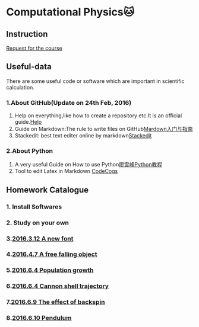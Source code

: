 # Computational Physics:cat:
## Instruction
[Request for the course](https://github.com/caihao/computational_physics_whu/blob/master/README.md)  

## Useful-data
There are some useful code or software which are important in scientific calculation.
### 1.About GitHub(Update on 24th Feb, 2016)
1. Help on everything,like how to create a repository etc.It is an official guide.[Help](https://help.github.com/)
2. Guide on Markdown:The rule to write files on GitHub[Mardown入门与指南](http://sspai.com/25137)
3. Stackedit: best text editer online by markdown[Stackedit](https://stackedit.io/)

### 2.About Python
1) A very useful Guide on How to use Python[廖雪峰Python教程](http://www.liaoxuefeng.com/wiki/001374738125095c955c1e6d8bb493182103fac9270762a000/)
2) Tool to edit Latex in Markdown [CodeCogs](http://latex.codecogs.com/)
## Homework Catalogue
### 1. Install Softwares
### 2. Study on your own
### 3.[2016.3.12 A new font](https://github.com/Nucleus2014/computationalphysics_N2014301020131/blob/master/2016.3.12%20A%20new%20font.md)
### 4.[2016.4.7 A free falling object](https://github.com/Nucleus2014/computationalphysics_N2014301020131/blob/master/2016.3.30%20Chart1.md)
### 5.[2016.6.4 Population growth](https://github.com/Nucleus2014/computationalphysics_N2014301020131/blob/master/2016.6.4%20Population%20growth.md)
### 6.[2016.6.4 Cannon shell trajectory](https://github.com/Nucleus2014/computationalphysics_N2014301020131/blob/master/2016.6.4%20Cannon%20shell%20trajectory.md)
### 7.[2016.6.9 The effect of backspin](https://github.com/Nucleus2014/computationalphysics_N2014301020131/blob/master/2016.6.9%20The%20effect%20of%20backspin.md)
### 8.[2016.6.10 Pendulum](https://github.com/Nucleus2014/computationalphysics_N2014301020131/blob/master/2016.6.10%20Pendulum.md)
